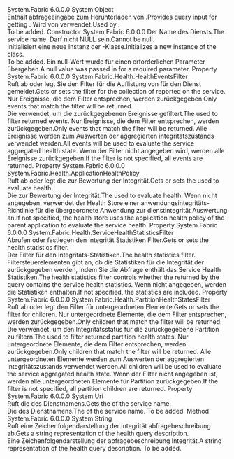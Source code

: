 <Type Name="ServiceHealthQueryDescription" FullName="System.Fabric.Description.ServiceHealthQueryDescription">
  <TypeSignature Language="C#" Value="public sealed class ServiceHealthQueryDescription" />
  <TypeSignature Language="ILAsm" Value=".class public auto ansi sealed beforefieldinit ServiceHealthQueryDescription extends System.Object" />
  <TypeSignature Language="DocId" Value="T:System.Fabric.Description.ServiceHealthQueryDescription" />
  <TypeSignature Language="VB.NET" Value="Public NotInheritable Class ServiceHealthQueryDescription" />
  <TypeSignature Language="F#" Value="type ServiceHealthQueryDescription = class" />
  <AssemblyInfo>
    <AssemblyName>System.Fabric</AssemblyName>
    <AssemblyVersion>6.0.0.0</AssemblyVersion>
  </AssemblyInfo>
  <Base>
    <BaseTypeName>System.Object</BaseTypeName>
  </Base>
  <Interfaces />
  <Docs>
    <summary>
      <para><span data-ttu-id="2c3de-101">Enthält abfrageeingabe zum Herunterladen von <see cref="T:System.Fabric.Health.ServiceHealth" />.</span><span class="sxs-lookup"><span data-stu-id="2c3de-101">Provides query input for getting <see cref="T:System.Fabric.Health.ServiceHealth" />.</span></span> <span data-ttu-id="2c3de-102">Wird von <see cref="M:System.Fabric.FabricClient.HealthClient.GetServiceHealthAsync(System.Fabric.Description.ServiceHealthQueryDescription)" /> verwendet.</span><span class="sxs-lookup"><span data-stu-id="2c3de-102">Used by <see cref="M:System.Fabric.FabricClient.HealthClient.GetServiceHealthAsync(System.Fabric.Description.ServiceHealthQueryDescription)" />.</span></span></para>
    </summary>
    <remarks>To be added.</remarks>
  </Docs>
  <Members>
    <Member MemberName=".ctor">
      <MemberSignature Language="C#" Value="public ServiceHealthQueryDescription (Uri serviceName);" />
      <MemberSignature Language="ILAsm" Value=".method public hidebysig specialname rtspecialname instance void .ctor(class System.Uri serviceName) cil managed" />
      <MemberSignature Language="DocId" Value="M:System.Fabric.Description.ServiceHealthQueryDescription.#ctor(System.Uri)" />
      <MemberSignature Language="VB.NET" Value="Public Sub New (serviceName As Uri)" />
      <MemberSignature Language="F#" Value="new System.Fabric.Description.ServiceHealthQueryDescription : Uri -&gt; System.Fabric.Description.ServiceHealthQueryDescription" Usage="new System.Fabric.Description.ServiceHealthQueryDescription serviceName" />
      <MemberType>Constructor</MemberType>
      <AssemblyInfo>
        <AssemblyName>System.Fabric</AssemblyName>
        <AssemblyVersion>6.0.0.0</AssemblyVersion>
      </AssemblyInfo>
      <Parameters>
        <Parameter Name="serviceName" Type="System.Uri" />
      </Parameters>
      <Docs>
        <param name="serviceName">
          <para><span data-ttu-id="2c3de-103">Der Name des Diensts.</span><span class="sxs-lookup"><span data-stu-id="2c3de-103">The service name.</span></span> <span data-ttu-id="2c3de-104">Darf nicht NULL sein.</span><span class="sxs-lookup"><span data-stu-id="2c3de-104">Cannot be null.</span></span></para>
        </param>
        <summary>
          <para><span data-ttu-id="2c3de-105">Initialisiert eine neue Instanz der <see cref="T:System.Fabric.Description.ServiceHealthQueryDescription" />-Klasse.</span><span class="sxs-lookup"><span data-stu-id="2c3de-105">Initializes a new instance of the <see cref="T:System.Fabric.Description.ServiceHealthQueryDescription" /> class.</span></span></para>
        </summary>
        <remarks>To be added.</remarks>
        <exception cref="T:System.ArgumentNullException">
          <para><span data-ttu-id="2c3de-106">Ein null-Wert wurde für einen erforderlichen Parameter übergeben.</span><span class="sxs-lookup"><span data-stu-id="2c3de-106">A null value was passed in for a required parameter.</span></span></para>
        </exception>
      </Docs>
    </Member>
    <Member MemberName="EventsFilter">
      <MemberSignature Language="C#" Value="public System.Fabric.Health.HealthEventsFilter EventsFilter { get; set; }" />
      <MemberSignature Language="ILAsm" Value=".property instance class System.Fabric.Health.HealthEventsFilter EventsFilter" />
      <MemberSignature Language="DocId" Value="P:System.Fabric.Description.ServiceHealthQueryDescription.EventsFilter" />
      <MemberSignature Language="VB.NET" Value="Public Property EventsFilter As HealthEventsFilter" />
      <MemberSignature Language="F#" Value="member this.EventsFilter : System.Fabric.Health.HealthEventsFilter with get, set" Usage="System.Fabric.Description.ServiceHealthQueryDescription.EventsFilter" />
      <MemberType>Property</MemberType>
      <AssemblyInfo>
        <AssemblyName>System.Fabric</AssemblyName>
        <AssemblyVersion>6.0.0.0</AssemblyVersion>
      </AssemblyInfo>
      <ReturnValue>
        <ReturnType>System.Fabric.Health.HealthEventsFilter</ReturnType>
      </ReturnValue>
      <Docs>
        <summary>
          <para><span data-ttu-id="2c3de-107">Ruft ab oder legt Sie den Filter für die Auflistung von <see cref="T:System.Fabric.Health.HealthEvent" /> für den Dienst gemeldet.</span><span class="sxs-lookup"><span data-stu-id="2c3de-107">Gets or sets the filter for the collection of <see cref="T:System.Fabric.Health.HealthEvent" /> reported on the service.</span></span> <span data-ttu-id="2c3de-108">Nur Ereignisse, die dem Filter entsprechen, werden zurückgegeben.</span><span class="sxs-lookup"><span data-stu-id="2c3de-108">Only events that match the filter will be returned.</span></span></para>
        </summary>
        <value>
          <para><span data-ttu-id="2c3de-109">Die <see cref="T:System.Fabric.Health.HealthEventsFilter" /> verwendet, um die zurückgegebenen Ereignisse gefiltert.</span><span class="sxs-lookup"><span data-stu-id="2c3de-109">The <see cref="T:System.Fabric.Health.HealthEventsFilter" /> used to filter returned events.</span></span></para>
        </value>
        <remarks>
          <para> <span data-ttu-id="2c3de-110">Nur Ereignisse, die dem Filter entsprechen, werden zurückgegeben.</span><span class="sxs-lookup"><span data-stu-id="2c3de-110">Only events that match the filter will be returned.</span></span> <span data-ttu-id="2c3de-111">Alle Ereignisse werden zum Auswerten der aggregierten integritätszustands verwendet werden.</span><span class="sxs-lookup"><span data-stu-id="2c3de-111">All events will be used to evaluate the service aggregated health state.</span></span>
            <span data-ttu-id="2c3de-112">Wenn der Filter nicht angegeben wird, werden alle Ereignisse zurückgegeben.</span><span class="sxs-lookup"><span data-stu-id="2c3de-112">If the filter is not specified, all events are returned.</span></span></para>
        </remarks>
      </Docs>
    </Member>
    <Member MemberName="HealthPolicy">
      <MemberSignature Language="C#" Value="public System.Fabric.Health.ApplicationHealthPolicy HealthPolicy { get; set; }" />
      <MemberSignature Language="ILAsm" Value=".property instance class System.Fabric.Health.ApplicationHealthPolicy HealthPolicy" />
      <MemberSignature Language="DocId" Value="P:System.Fabric.Description.ServiceHealthQueryDescription.HealthPolicy" />
      <MemberSignature Language="VB.NET" Value="Public Property HealthPolicy As ApplicationHealthPolicy" />
      <MemberSignature Language="F#" Value="member this.HealthPolicy : System.Fabric.Health.ApplicationHealthPolicy with get, set" Usage="System.Fabric.Description.ServiceHealthQueryDescription.HealthPolicy" />
      <MemberType>Property</MemberType>
      <AssemblyInfo>
        <AssemblyName>System.Fabric</AssemblyName>
        <AssemblyVersion>6.0.0.0</AssemblyVersion>
      </AssemblyInfo>
      <ReturnValue>
        <ReturnType>System.Fabric.Health.ApplicationHealthPolicy</ReturnType>
      </ReturnValue>
      <Docs>
        <summary>
          <para><span data-ttu-id="2c3de-113">Ruft ab oder legt die <see cref="T:System.Fabric.Health.ApplicationHealthPolicy" /> zur Bewertung der Integrität.</span><span class="sxs-lookup"><span data-stu-id="2c3de-113">Gets or sets the <see cref="T:System.Fabric.Health.ApplicationHealthPolicy" /> used to evaluate health.</span></span></para>
        </summary>
        <value>
          <para><span data-ttu-id="2c3de-114">Die <see cref="T:System.Fabric.Health.ApplicationHealthPolicy" /> zur Bewertung der Integrität.</span><span class="sxs-lookup"><span data-stu-id="2c3de-114">The <see cref="T:System.Fabric.Health.ApplicationHealthPolicy" /> used to evaluate health.</span></span></para>
        </value>
        <remarks><span data-ttu-id="2c3de-115">Wenn nicht angegeben, verwendet der Health Store einer anwendungsintegritäts-Richtlinie für die übergeordnete Anwendung zur dienstintegrität Auswertung an.</span><span class="sxs-lookup"><span data-stu-id="2c3de-115">If not specified, the health store uses the application health policy of the parent application to evaluate the service health.</span></span></remarks>
      </Docs>
    </Member>
    <Member MemberName="HealthStatisticsFilter">
      <MemberSignature Language="C#" Value="public System.Fabric.Health.ServiceHealthStatisticsFilter HealthStatisticsFilter { get; set; }" />
      <MemberSignature Language="ILAsm" Value=".property instance class System.Fabric.Health.ServiceHealthStatisticsFilter HealthStatisticsFilter" />
      <MemberSignature Language="DocId" Value="P:System.Fabric.Description.ServiceHealthQueryDescription.HealthStatisticsFilter" />
      <MemberSignature Language="VB.NET" Value="Public Property HealthStatisticsFilter As ServiceHealthStatisticsFilter" />
      <MemberSignature Language="F#" Value="member this.HealthStatisticsFilter : System.Fabric.Health.ServiceHealthStatisticsFilter with get, set" Usage="System.Fabric.Description.ServiceHealthQueryDescription.HealthStatisticsFilter" />
      <MemberType>Property</MemberType>
      <AssemblyInfo>
        <AssemblyName>System.Fabric</AssemblyName>
        <AssemblyVersion>6.0.0.0</AssemblyVersion>
      </AssemblyInfo>
      <ReturnValue>
        <ReturnType>System.Fabric.Health.ServiceHealthStatisticsFilter</ReturnType>
      </ReturnValue>
      <Docs>
        <summary>
            <span data-ttu-id="2c3de-116">Abrufen oder festlegen den Integrität Statistiken Filter.</span><span class="sxs-lookup"><span data-stu-id="2c3de-116">Gets or sets the health statistics filter.</span></span>
            </summary>
        <value><span data-ttu-id="2c3de-117">Der Filter für den Integritäts-Statistiken.</span><span class="sxs-lookup"><span data-stu-id="2c3de-117">The health statistics filter.</span></span></value>
        <remarks>
          <para>
            <span data-ttu-id="2c3de-118">Filtersteuerelementen gibt an, ob die Statistiken für die Integrität der <see cref="T:System.Fabric.Health.ServiceHealth" /> zurückgegeben werden, indem Sie die Abfrage enthält das Service Health Statistiken.</span><span class="sxs-lookup"><span data-stu-id="2c3de-118">The health statistics filter controls whether the <see cref="T:System.Fabric.Health.ServiceHealth" /> returned by the query contains the service health statistics.</span></span> <span data-ttu-id="2c3de-119">Wenn nicht angegeben, werden die Statistiken enthalten.</span><span class="sxs-lookup"><span data-stu-id="2c3de-119">If not specified, the statistics are included.</span></span>
            </para>
        </remarks>
      </Docs>
    </Member>
    <Member MemberName="PartitionsFilter">
      <MemberSignature Language="C#" Value="public System.Fabric.Health.PartitionHealthStatesFilter PartitionsFilter { get; set; }" />
      <MemberSignature Language="ILAsm" Value=".property instance class System.Fabric.Health.PartitionHealthStatesFilter PartitionsFilter" />
      <MemberSignature Language="DocId" Value="P:System.Fabric.Description.ServiceHealthQueryDescription.PartitionsFilter" />
      <MemberSignature Language="VB.NET" Value="Public Property PartitionsFilter As PartitionHealthStatesFilter" />
      <MemberSignature Language="F#" Value="member this.PartitionsFilter : System.Fabric.Health.PartitionHealthStatesFilter with get, set" Usage="System.Fabric.Description.ServiceHealthQueryDescription.PartitionsFilter" />
      <MemberType>Property</MemberType>
      <AssemblyInfo>
        <AssemblyName>System.Fabric</AssemblyName>
        <AssemblyVersion>6.0.0.0</AssemblyVersion>
      </AssemblyInfo>
      <ReturnValue>
        <ReturnType>System.Fabric.Health.PartitionHealthStatesFilter</ReturnType>
      </ReturnValue>
      <Docs>
        <summary>
          <para><span data-ttu-id="2c3de-120">Ruft ab oder legt den Filter für <see cref="T:System.Fabric.Health.PartitionHealthState" /> untergeordneten Elemente.</span><span class="sxs-lookup"><span data-stu-id="2c3de-120">Gets or sets the filter for <see cref="T:System.Fabric.Health.PartitionHealthState" /> children.</span></span> <span data-ttu-id="2c3de-121">Nur untergeordnete Elemente, die dem Filter entsprechen, werden zurückgegeben.</span><span class="sxs-lookup"><span data-stu-id="2c3de-121">Only children that match the filter will be returned.</span></span></para>
        </summary>
        <value>
          <para><span data-ttu-id="2c3de-122">Die <see cref="T:System.Fabric.Health.PartitionHealthStatesFilter" /> verwendet, um den Integritätsstatus für die zurückgegebene Partition zu filtern.</span><span class="sxs-lookup"><span data-stu-id="2c3de-122">The <see cref="T:System.Fabric.Health.PartitionHealthStatesFilter" /> used to filter returned partition health states.</span></span></para>
        </value>
        <remarks>
          <para> <span data-ttu-id="2c3de-123">Nur untergeordnete Elemente, die dem Filter entsprechen, werden zurückgegeben.</span><span class="sxs-lookup"><span data-stu-id="2c3de-123">Only children that match the filter will be returned.</span></span> <span data-ttu-id="2c3de-124">Alle untergeordneten Elemente werden zum Auswerten der aggregierten integritätszustands verwendet werden.</span><span class="sxs-lookup"><span data-stu-id="2c3de-124">All children will be used to evaluate the service aggregated health state.</span></span>
            <span data-ttu-id="2c3de-125">Wenn der Filter nicht angegeben ist, werden alle untergeordneten Elemente für Partition zurückgegeben.</span><span class="sxs-lookup"><span data-stu-id="2c3de-125">If the filter is not specified, all partition children are returned.</span></span></para>
        </remarks>
      </Docs>
    </Member>
    <Member MemberName="ServiceName">
      <MemberSignature Language="C#" Value="public Uri ServiceName { get; }" />
      <MemberSignature Language="ILAsm" Value=".property instance class System.Uri ServiceName" />
      <MemberSignature Language="DocId" Value="P:System.Fabric.Description.ServiceHealthQueryDescription.ServiceName" />
      <MemberSignature Language="VB.NET" Value="Public ReadOnly Property ServiceName As Uri" />
      <MemberSignature Language="F#" Value="member this.ServiceName : Uri" Usage="System.Fabric.Description.ServiceHealthQueryDescription.ServiceName" />
      <MemberType>Property</MemberType>
      <AssemblyInfo>
        <AssemblyName>System.Fabric</AssemblyName>
        <AssemblyVersion>6.0.0.0</AssemblyVersion>
      </AssemblyInfo>
      <ReturnValue>
        <ReturnType>System.Uri</ReturnType>
      </ReturnValue>
      <Docs>
        <summary>
          <para><span data-ttu-id="2c3de-126">Ruft die <see cref="T:System.Uri" /> des Dienstnamens.</span><span class="sxs-lookup"><span data-stu-id="2c3de-126">Gets the <see cref="T:System.Uri" /> of the service name.</span></span></para>
        </summary>
        <value>
          <para><span data-ttu-id="2c3de-127">Die <see cref="T:System.Uri" /> des Dienstnamens.</span><span class="sxs-lookup"><span data-stu-id="2c3de-127">The <see cref="T:System.Uri" /> of the service name.</span></span></para>
        </value>
        <remarks>To be added.</remarks>
      </Docs>
    </Member>
    <Member MemberName="ToString">
      <MemberSignature Language="C#" Value="public override string ToString ();" />
      <MemberSignature Language="ILAsm" Value=".method public hidebysig virtual instance string ToString() cil managed" />
      <MemberSignature Language="DocId" Value="M:System.Fabric.Description.ServiceHealthQueryDescription.ToString" />
      <MemberSignature Language="VB.NET" Value="Public Overrides Function ToString () As String" />
      <MemberSignature Language="F#" Value="override this.ToString : unit -&gt; string" Usage="serviceHealthQueryDescription.ToString " />
      <MemberType>Method</MemberType>
      <AssemblyInfo>
        <AssemblyName>System.Fabric</AssemblyName>
        <AssemblyVersion>6.0.0.0</AssemblyVersion>
      </AssemblyInfo>
      <ReturnValue>
        <ReturnType>System.String</ReturnType>
      </ReturnValue>
      <Parameters />
      <Docs>
        <summary>
            <span data-ttu-id="2c3de-128">Ruft eine Zeichenfolgendarstellung der Integrität abfragebeschreibung ab.</span><span class="sxs-lookup"><span data-stu-id="2c3de-128">Gets a string representation of the health query description.</span></span>
            </summary>
        <returns><span data-ttu-id="2c3de-129">Eine Zeichenfolgendarstellung der abfragebeschreibung Integrität.</span><span class="sxs-lookup"><span data-stu-id="2c3de-129">A string representation of the health query description.</span></span></returns>
        <remarks>To be added.</remarks>
      </Docs>
    </Member>
  </Members>
</Type>